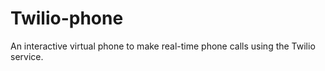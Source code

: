 # Twilio-phone
An interactive virtual phone to make real-time phone calls using the Twilio service.
